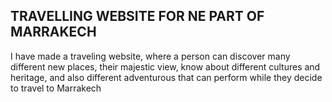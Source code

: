 ## TRAVELLING WEBSITE FOR NE PART OF MARRAKECH

I have made a traveling website, where a person can discover many different new places, their majestic view, know about different cultures and heritage, and also different adventurous that can perform while they decide to travel to Marrakech

